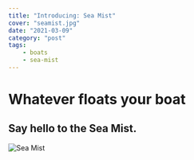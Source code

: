 ```yaml
---
title: "Introducing: Sea Mist"
cover: "seamist.jpg"
date: "2021-03-09"
category: "post"
tags:
    - boats
    - sea-mist
---
```


# Whatever floats your boat

## Say hello to the Sea Mist.

<img alt="Sea Mist" src="/img/seamist.jpg">